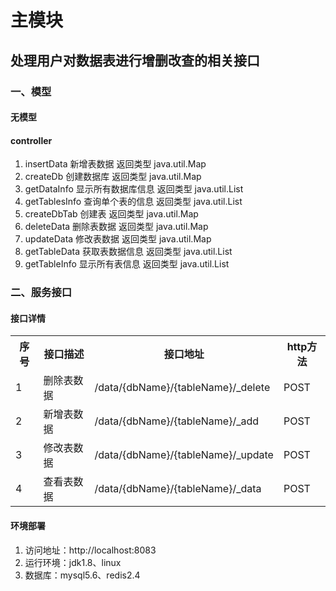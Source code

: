 # 主模块
## 处理用户对数据表进行增删改查的相关接口

### 一、模型
#### 无模型

#### controller
  1. insertData 新增表数据 返回类型 java.util.Map
  2. createDb 创建数据库 返回类型 java.util.Map
  3. getDataInfo 显示所有数据库信息 返回类型 java.util.List
  4. getTablesInfo 查询单个表的信息 返回类型 java.util.List
  5. createDbTab 创建表 返回类型 java.util.Map
  6. deleteData 删除表数据 返回类型 java.util.Map
  7. updateData 修改表数据 返回类型 java.util.Map
  8. getTableData 获取表数据信息 返回类型 java.util.List
  9. getTableInfo 显示所有表信息 返回类型 java.util.List

### 二、服务接口
#### 接口详情
<table>
  <tr>
    <th>序号</th>
    <th>接口描述</th>
    <th>接口地址</th>
    <th>http方法</th>
  </tr>
  <tr>
    <td>1</td>
    <td>删除表数据</td>
    <td>/data/{dbName}/{tableName}/_delete</td>
    <td>POST</td>
  </tr> 
  <tr>
    <td>2</td>
    <td>新增表数据</td>
    <td>/data/{dbName}/{tableName}/_add</td>
    <td>POST</td>
  </tr>
  <tr>
    <td>3</td>
    <td>修改表数据</td>
    <td>/data/{dbName}/{tableName}/_update</td>
    <td>POST</td>
  </tr>
  <tr>
    <td>4</td>
    <td>查看表数据</td>
    <td>/data/{dbName}/{tableName}/_data</td>
    <td>POST</td>
  </tr>
</table>

#### 环境部署
  1. 访问地址：http://localhost:8083
  2. 运行环境：jdk1.8、linux
  3. 数据库：mysql5.6、redis2.4
